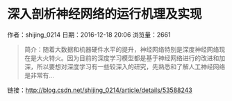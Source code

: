 # 深入剖析神经网络的运行机理及实现
作者：shijing_0214
日期：2016-12-18 20:06
浏览量：2661
> 简介：随着大数据和机器硬件水平的提升，神经网络特别是深度神经网络现在是大火特火。因为目前的深度学习模型都是基于神经网络进行的改进和加深，所以要想对深度学习有一些较深入的研究，先熟悉和了解人工神经网络是非常有...

 链接：http://blog.csdn.net/shijing_0214/article/details/53588243
